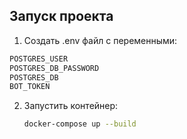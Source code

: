 ## Запуск проекта

1. Создать .env файл с переменными:
  ```bash
  POSTGRES_USER
  POSTGRES_DB_PASSWORD
  POSTGRES_DB
  BOT_TOKEN
  ```
   
2. Запустить контейнер:
   ```bash
   docker-compose up --build
   ```
